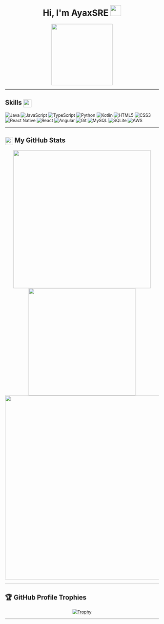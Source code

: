 <h1 align="center"><b>Hi, I'm AyaxSRE</b> <img src="https://media.giphy.com/media/hvRJCLFzcasrR4ia7z/giphy.gif" width="35"></h1>
<p align="center">
  <img src="https://drive.google.com/uc?export=view&id=1ubZByzrwuQSID-z8rmuh9bZZUKhep5h4" width="200"/>
</p>

---
<!--
## 🧑‍💻 About Me

<img align="right" src="https://drive.google.com/uc?export=view&id=1ubZByzrwuQSID-z8rmuh9bZZUKhep5h4" width="200"/>

I'm AyaxSRE, a developer learning a bit of everything, hoping to master something someday.

- 🔒 I have developed some projects with the intention of giving my best and improving with each one. 😊
- 📱 My latest project is a mobile book reader built in React Native, using SQLite and Kotlin.
- 📚 I like reading light novels in my free time.
- 🎵 When I'm not fighting with dependencies, I try to play the piano.
- 🚀 Always eager to explore new technologies and bring ideas to life.

--- -->
## Skills <img src="https://media.giphy.com/media/iY8CRBdQXODJSCERIr/giphy.gif" width="26px" valign="middle">&nbsp;

<span>
  <img src="https://img.shields.io/badge/Java-ED8B00?style=for-the-badge&logo=java&logoColor=white" alt="Java">
  <img src="https://img.shields.io/badge/JavaScript-F7DF1E?style=for-the-badge&logo=javascript&logoColor=black" alt="JavaScript">
  <img src="https://img.shields.io/badge/TypeScript-3178C6?style=for-the-badge&logo=typescript&logoColor=white" alt="TypeScript">
  <img src="https://img.shields.io/badge/Python-3776AB?style=for-the-badge&logo=python&logoColor=white" alt="Python">
  <img src="https://img.shields.io/badge/Kotlin-7F52FF?style=for-the-badge&logo=kotlin&logoColor=white" alt="Kotlin">
  <img src="https://img.shields.io/badge/HTML5-E34F26?style=for-the-badge&logo=html5&logoColor=white" alt="HTML5">
  <img src="https://img.shields.io/badge/CSS3-1572B6?style=for-the-badge&logo=css3&logoColor=white" alt="CSS3">
  <img src="https://img.shields.io/badge/React_Native-61DAFB?style=for-the-badge&logo=react&logoColor=black" alt="React Native">
  <img src="https://img.shields.io/badge/React-61DAFB?style=for-the-badge&logo=react&logoColor=black" alt="React">
  <img src="https://img.shields.io/badge/Angular-DD0031?style=for-the-badge&logo=angular&logoColor=white" alt="Angular">
  <img src="https://img.shields.io/badge/Git-F05032?style=for-the-badge&logo=git&logoColor=white" alt="Git">
  <img src="https://img.shields.io/badge/MySQL-4479A1?style=for-the-badge&logo=mysql&logoColor=white" alt="MySQL">
  <img src="https://img.shields.io/badge/SQLite-003B57?style=for-the-badge&logo=sqlite&logoColor=white" alt="SQLite">
  <img src="https://img.shields.io/badge/AWS-232F3E?style=for-the-badge&logo=amazonaws&logoColor=white" alt="AWS">
</span>

---

## <img src="https://img.icons8.com/ios-filled/30/ffffff/github.png" width="26px" valign="middle">&nbsp;My GitHub Stats

<div align="center">

<img src="https://github-readme-stats.vercel.app/api?username=ayaxSRE&show_icons=true&theme=tokyonight&hide=contribs&hide_border=true" width="450"/>
<img src="https://github-readme-stats.vercel.app/api/top-langs/?username=ayaxSRE&layout=compact&theme=tokyonight&hide_border=true" width="350"/>

<br>

<img src="https://streak-stats.demolab.com?user=ayaxSRE&theme=tokyonight&hide_border=true" width="600"/>

</div>

---

## 🏆 GitHub Profile Trophies

<div align="center">

[![Trophy](https://github-profile-trophy.vercel.app/?username=ayaxSRE&theme=tokyonight&no-frame=true&margin-w=10&margin-h=10)](https://github.com/ryo-ma/github-profile-trophy)

</div>

---
